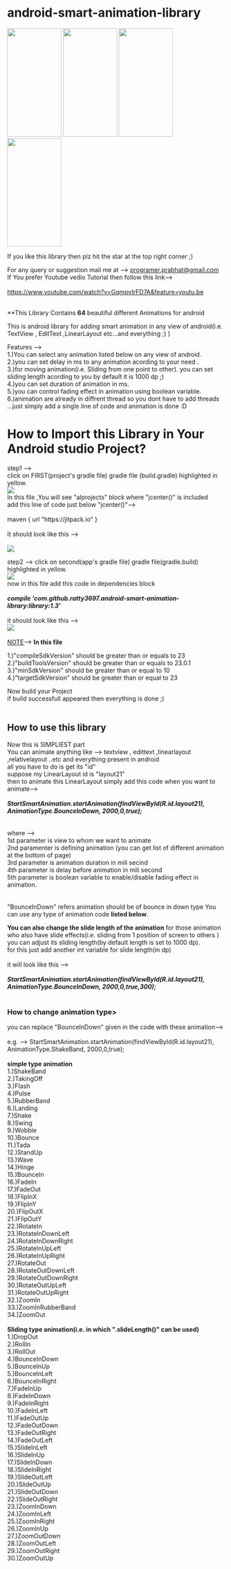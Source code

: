 # android-smart-animation-library
<div>
    <img src="http://www.hackingsimplified.com/front.gif"  height="250" width="125" />
    <img src="http://www.hackingsimplified.com/attention.gif" height="250" width="125" />
    <img src="http://www.hackingsimplified.com/bouncein.gif" height="250" width="125" />
    <img src="http://www.hackingsimplified.com/zoomin.gif" height="250" width="125" />
</div>

If you like this library then plz hit the star at the top right corner ;)

For any query or suggestion mail me at --> programer.prabhat@gmail.com<br>
If You prefer Youtube vedio Tutorial then follow this link--><br><br>
https://www.youtube.com/watch?v=GqmpvIrFD7A&feature=youtu.be <br><br>

**This Library Contains <b>64</b> beautiful different Animations for android

This is android library for adding smart animation in any view of android(i.e. TextView , EditText ,LinearLayout etc...and everything ;)  )

Features --><br>
1.)You can select any animation listed below on any view of android.<br>
2.)you can set delay in ms to any animation acording to your need .<br>
3.)for moving animation(i.e. Sliding from one point to other). you can set sliding length acording to you by default it is 1000 dp  ;)<br>
4.)you can set duration of animation in ms.<br>
5.)you can control fading effect in animation using boolean variable.<br>
6.)animation are already in diffrent thread so you dont have to add threads ...just simply add a single line of code and animation is done :D<br>

<h1>How to Import this Library in Your Android studio Project?</h1>
step1 --><br>
click on FIRST(project's gradle file) gradle file (build.gradle) highlighted in yellow.<br>
<img src="http://hackingsimplified.com/ex1.PNG"><br>
In this file ,You will see "alprojects" block where "jcenter()" is included<br>
add this line of code just below "jcenter()"--> <br><br>
maven { url "https://jitpack.io" }<br><br>
It should look like this --><br>
<br>
<img src="http://hackingsimplified.com/ex2.PNG"><br>

step2 -->
click on second(app's gradle file) gradle file(gradle.build) highlighted in yellow.<br>
<img src="http://hackingsimplified.com/ex3.PNG"><br>
now in this file add this code in dependencies block<br><br>
<b><i>compile 'com.github.ratty3697.android-smart-animation-library:library:1.3'</i></b><br><br>
it should look like this --><br>
<img src="http://hackingsimplified.com/ex4.PNG"><br><br>
<u>NOTE</u>--> <b>In this file</b> <br>

1.)"compileSdkVersion" should be greater than or equals to 23<br>
2.)"buildToolsVersion" should be greater than or equals to 23.0.1<br>
3.)"minSdkVersion" should be greater than or equal to 10<br>
4.)"targetSdkVersion" should be greater than or equal to 23<br>


Now build your Project<br>
if build successfull appeared then everything is done ;)<br>
<br>
<h2>How to use this library</h2>
Now this is SIMPLIEST part<br>
You can animate anything like --> textview , edittext ,linearlayout ,relativelayout ..etc and everything present in android<br> all you have to do is get its "id"<br>
suppose my LinearLayout id is "layout21"<br>
then to animate this LinearLayout simply add this code  when you want to animate--><br>
<br>
<b><i>StartSmartAnimation.startAnimation(findViewById(R.id.layout21), AnimationType.BounceInDown, 2000,0,true);</i></b>
<br><br>
<br>where --><br>   1st parameter is view to whom we want to animate <br>   2nd paramenter is defining animation (you can get list of different animation at the bottom of page)<br>  3rd parameter is animation duration in mili secind<br>  4th parameter is delay before animation in mili second<br>    5th parameter is boolean variable to enable/disable fading effect in animation.<br> <br><br>
           "BounceInDown" refers animation should be of bounce in down type You can use any type of animation code <b>listed below</b>.<br>
          
<b>You can also change the slide length of the animation</b>
for those animation who also have slide effects(i.e. sliding from 1 position of screen to others ) you can adjust its sliding length(by default length is set to 1000 dp).<br>for this just add another int variable for slide length(in dp) <br><br>
it will look like this --><br><br>
<b><i>StartSmartAnimation.startAnimation(findViewById(R.id.layout21), AnimationType.BounceInDown, 2000,0,true,300);</i></b><br><br>
<h3>How to change animation type></h3>
you can replace "BounceInDown" given in the code with these animation--><br><br>
e.g. --> StartSmartAnimation.startAnimation(findViewById(R.id.layout21), AnimationType.ShakeBand, 2000,0,true);<br><br>
<b>simple type animation</b><br>
1.)ShakeBand<br>
2.)TakingOff<br>
3.)Flash<br>
4.)Pulse<br>
5.)RubberBand<br>
6.)Landing<br>
7.)Shake<br>
8.)Swing<br>
9.)Wobble<br>
10.)Bounce<br>
11.)Tada<br>
12.)StandUp<br>
13.)Wave<br>
14.)Hinge<br>
15.)BounceIn<br>
16.)FadeIn<br>
17.)FadeOut<br>
18.)FlipInX<br>
19.)FlipInY<br>
20.)FlipOutX<br>
21.)FlipOutY<br>
22.)RotateIn<br>
23.)RotateInDownLeft<br>
24.)RotateInDownRight<br>
25.)RotateInUpLeft<br>
26.)RotateInUpRight<br>
27.)RotateOut<br>
28.)RotateOutDownLeft<br>
29.)RotateOutDownRight<br>
30.)RotateOutUpLeft<br>
31.)RotateOutUpRight<br>
32.)ZoomIn<br>
33.)ZoomInRubberBand<br>
34.)ZoomOut<br>
<br>
<b>Sliding type animation(i.e. in which ".slideLength()" can be used)</b><br>
1.)DropOut<br>
2.)RollIn<br>
3.)RollOut<br>
4.)BounceInDown<br>
5.)BounceInUp<br>
5.)BounceInLeft<br>
6.)BounceInRight<br>
7.)FadeInUp<br>
8.)FadeInDown<br>
9.)FadeInRight<br>
10.)FadeInLeft<br>
11.)FadeOutUp<br>
12.)FadeOutDown<br>
13.)FadeOutRight<br>
14.)FadeOutLeft<br>
15.)SlideInLeft<br>
16.)SlideInUp<br>
17.)SlideInDown<br>
18.)SlideInRight<br>
19.)SlideOutLeft<br>
20.)SlideOutUp<br>
21.)SlideOutDown<br>
22.)SlideOutRight<br>
23.)ZoomInDown<br>
24.)ZoomInLeft<br>
25.)ZoomInRight<br>
26.)ZoomInUp<br>
27.)ZoomOutDown<br>
28.)ZoomOutLeft<br>
29.)ZoomOutRight<br>
30.)ZoomOutUp<br>






 




